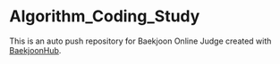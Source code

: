 # Algorithm_Coding_Study
This is an auto push repository for Baekjoon Online Judge created with [BaekjoonHub](https://github.com/BaekjoonHub/BaekjoonHub).
